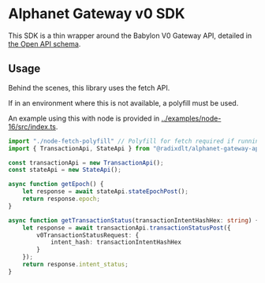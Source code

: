 # Alphanet Gateway v0 SDK

This SDK is a thin wrapper around the Babylon V0 Gateway API, detailed in [the Open API schema](../gateway-api-v0-schema.yaml).

## Usage

Behind the scenes, this library uses the fetch API.

If in an environment where this is not available, a polyfill must be used.

An example using this with node is provided in [../examples/node-16/src/index.ts](../examples/node-16/src/index.ts).

```typescript
import "./node-fetch-polyfill" // Polyfill for fetch required if running in node-js
import { TransactionApi, StateApi } from "@radixdlt/alphanet-gateway-api-v0-sdk";

const transactionApi = new TransactionApi();
const stateApi = new StateApi();

async function getEpoch() {
    let response = await stateApi.stateEpochPost();
    return response.epoch;
}

async function getTransactionStatus(transactionIntentHashHex: string) {
    let response = await transactionApi.transactionStatusPost({
        v0TransactionStatusRequest: {
            intent_hash: transactionIntentHashHex
        }
    });
    return response.intent_status;
}
```
